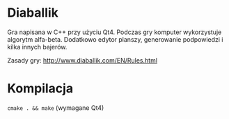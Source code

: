 # Diaballik
Gra napisana w C++ przy użyciu Qt4. Podczas gry komputer wykorzystuje algorytm alfa-beta. Dodatkowo edytor planszy, generowanie podpowiedzi i kilka innych bajerów.

Zasady gry: http://www.diaballik.com/EN/Rules.html

# Kompilacja
```cmake . && make``` (wymagane Qt4)
